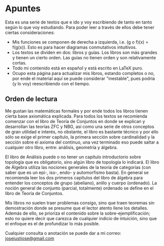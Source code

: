 # Apuntes
Esta es una serie de textos que e ido y voy escribiendo de tanto en tanto según lo que voy estudiando.
Para poder leer a través de ellos debe tener ciertas consideraciones:

  - Mis funciones se componen de derecha a izquierda, i.e. (g o f)(x) = f(g(x)). Esto es para hacer diagramas conmutativos intuitivos.
  - Los textos se dividen en dos: libros y guías. Los libros son más grandes y tienen un cierto orden. Las guías no tienen orden y son relativamente cortas.
  - Todo mi contenido está en español y está escrito en LaTeX puro.
  - Ocupo esta página para actualizar mis libros, estando completos o no,
  por ende el material aquí se puede considerar "inestable", pues podría (y lo voy) reescribiendo con el tiempo.

## Orden de lectura
Me gustan las matemáticas formales y por ende todos los libros tienen cierta base axiomática explicada.
Para todos los textos se recomienda comenzar con el libro de Teoría de Conjuntos en donde se explican y desarrollan las teorías ZFC y NBG,
así como una serie de otros conceptos de gran utilidad e interés, no obstante, el libro es bastante técnico
y por ello sólo se exige el primer capítulo, la primera sección sobre cardinalidad y la sección sobre el axioma del continuo,
una vez terminado eso puede saltar a cualquier otro libro, entre: análisis, geometría y álgebra.

El libro de Análisis puede o no tener un capítulo introductorio sobre topología que es obligatorio, sino algún libro de topología lo indicará.
El libro de Álgebra utiliza las nociones generales de la teoría de categorías (con saber que es un epi-, iso-, endo- y automorfismo basta).
En general se recomienda leer los dos primeros capítulos del libro de álgebra para entender los conceptos de grupo (abeliano), anillo y cuerpo (ordenado).
La noción general de conjunto (parcial, totalmente) ordenado se define en el libro de Teoría de Conjuntos.

Mis libros *no* suelen traer problemas consigo, sino que traen teoremas sin demostración donde se presume que el lector atento llene los detalles.
Además de ello, se prioriza el contenido sobre la sobre-ejemplificación; esto no quiere decir que carezca de cualquier indicio de intuición,
sino que el enfoque es el de profundizar lo más posible.

Cualquier consulta o anotación se puede dar a mi correo: josejustjose@gmail.com
